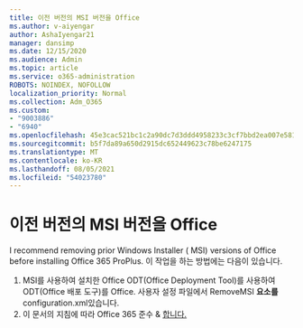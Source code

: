```yaml
---
title: 이전 버전의 MSI 버전을 Office
ms.author: v-aiyengar
author: AshaIyengar21
manager: dansimp
ms.date: 12/15/2020
ms.audience: Admin
ms.topic: article
ms.service: o365-administration
ROBOTS: NOINDEX, NOFOLLOW
localization_priority: Normal
ms.collection: Adm_O365
ms.custom:
- "9003886"
- "6940"
ms.openlocfilehash: 45e3cac521bc1c2a90dc7d3ddd4958233c3cf7bbd2ea007e581f343bca7b5631
ms.sourcegitcommit: b5f7da89a650d2915dc652449623c78be6247175
ms.translationtype: MT
ms.contentlocale: ko-KR
ms.lasthandoff: 08/05/2021
ms.locfileid: "54023780"
---
```

# <a name="remove-prior-msi-versions-of-office"></a>이전 버전의 MSI 버전을 Office

I recommend removing prior Windows Installer ( MSI) versions of Office before installing Office 365 ProPlus. 이 작업을 하는 방법에는 다음이 있습니다.

1. MSI를 사용하여 설치한 Office ODT(Office Deployment Tool)를 사용하여 ODT(Office 배포 도구)를 Office. 사용자 설정 파일에서 RemoveMSI **요소를** configuration.xml있습니다.
1. 이 문서의 지침에 따라 Office 365 준수 & [합니다.](https://go.microsoft.com/fwlink/p/?linkid=2077143)